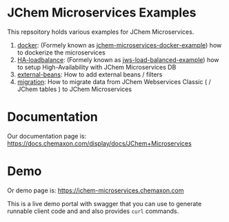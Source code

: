 # JChem Microservices Examples

This repsoitory holds various examples for JChem Microservices.

1. [docker](https://github.com/ChemAxon/jchem-microservices-examples/tree/master/docker): (Formely known as [jchem-microservices-docker-example](https://github.com/ChemAxon/jchem-microservices-docker-example)) how to dockerize the microservices
2. [HA-loadbalance](https://github.com/ChemAxon/jchem-microservices-examples/tree/master/loadbalance): (Formely known as [jws-load-balanced-example](https://github.com/ChemAxon/jws-load-balanced-example)) how to setup High-Availability with JChem Microservices DB
3. [external-beans](https://github.com/ChemAxon/jchem-microservices-examples/tree/master/external-beans): How to add external beans / filters
4. [migration](https://github.com/ChemAxon/jchem-microservices-examples/tree/master/migration): How to migrate data from JChem Webservices Classic ( / JChem tables ) to JChem Microservices

# Documentation

Our documentation page is: https://docs.chemaxon.com/display/docs/JChem+Microservices

# Demo

Or demo page is: https://jchem-microservices.chemaxon.com

This is a live demo portal with swagger that you can use to generate runnable client code and and also provides `curl` commands.
